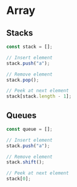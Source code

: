 # Array

## Stacks

```javascript
const stack = [];

// Insert element
stack.push("a");

// Remove element
stack.pop();

// Peek at next element
stack[stack.length - 1];
```

## Queues

```javascript
const queue = [];

// Insert element
stack.push("a");

// Remove element
stack.shift();

// Peek at next element
stack[0];
```
